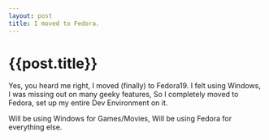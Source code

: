 ```yaml
---
layout: post
title: I moved to Fedora.
--- 
```




 {{post.title}}
======================================================




<p>Yes, you heard me right, I moved (finally) to Fedora19. I felt using Windows, I was missing out on many geeky features, So I completely moved to Fedora, set up my entire Dev Environment on it.</p>

<p>Will be using Windows for Games/Movies, Will be using Fedora for everything else.</p>